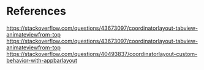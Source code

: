 # References

https://stackoverflow.com/questions/43673097/coordinatorlayout-tabview-animateviewfrom-top
https://stackoverflow.com/questions/43673097/coordinatorlayout-tabview-animateviewfrom-top
https://stackoverflow.com/questions/40493837/coordinatorlayout-custom-behavior-with-appbarlayout
